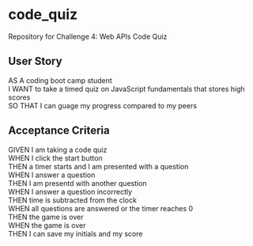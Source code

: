 # code_quiz
Repository for Challenge 4: Web APIs Code Quiz  
  
## User Story

AS A coding boot camp student  
I WANT to take a timed quiz on JavaScript fundamentals that stores high scores  
SO THAT I can guage my progress compared to my peers  
  
## Acceptance Criteria
GIVEN I am taking a code quiz  
WHEN I click the start button  
THEN a timer starts and I am presented with a question  
WHEN I answer a question  
THEN I am presentd with another question  
WHEN I answer a question incorrectly  
THEN time is subtracted from the clock  
WHEN all questions are answered or the timer reaches 0  
THEN the game is over  
WHEN the game is over  
THEN I can save my initials and my score  
